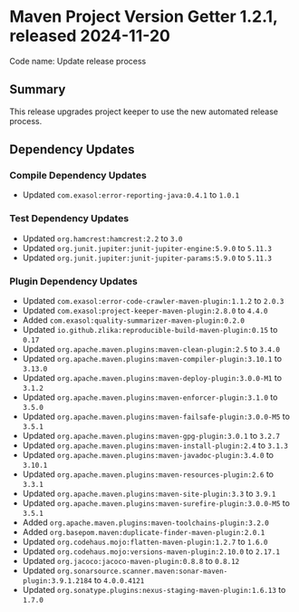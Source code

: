 # Maven Project Version Getter 1.2.1, released 2024-11-20

Code name: Update release process

## Summary

This release upgrades project keeper to use the new automated release process.

## Dependency Updates

### Compile Dependency Updates

* Updated `com.exasol:error-reporting-java:0.4.1` to `1.0.1`

### Test Dependency Updates

* Updated `org.hamcrest:hamcrest:2.2` to `3.0`
* Updated `org.junit.jupiter:junit-jupiter-engine:5.9.0` to `5.11.3`
* Updated `org.junit.jupiter:junit-jupiter-params:5.9.0` to `5.11.3`

### Plugin Dependency Updates

* Updated `com.exasol:error-code-crawler-maven-plugin:1.1.2` to `2.0.3`
* Updated `com.exasol:project-keeper-maven-plugin:2.8.0` to `4.4.0`
* Added `com.exasol:quality-summarizer-maven-plugin:0.2.0`
* Updated `io.github.zlika:reproducible-build-maven-plugin:0.15` to `0.17`
* Updated `org.apache.maven.plugins:maven-clean-plugin:2.5` to `3.4.0`
* Updated `org.apache.maven.plugins:maven-compiler-plugin:3.10.1` to `3.13.0`
* Updated `org.apache.maven.plugins:maven-deploy-plugin:3.0.0-M1` to `3.1.2`
* Updated `org.apache.maven.plugins:maven-enforcer-plugin:3.1.0` to `3.5.0`
* Updated `org.apache.maven.plugins:maven-failsafe-plugin:3.0.0-M5` to `3.5.1`
* Updated `org.apache.maven.plugins:maven-gpg-plugin:3.0.1` to `3.2.7`
* Updated `org.apache.maven.plugins:maven-install-plugin:2.4` to `3.1.3`
* Updated `org.apache.maven.plugins:maven-javadoc-plugin:3.4.0` to `3.10.1`
* Updated `org.apache.maven.plugins:maven-resources-plugin:2.6` to `3.3.1`
* Updated `org.apache.maven.plugins:maven-site-plugin:3.3` to `3.9.1`
* Updated `org.apache.maven.plugins:maven-surefire-plugin:3.0.0-M5` to `3.5.1`
* Added `org.apache.maven.plugins:maven-toolchains-plugin:3.2.0`
* Added `org.basepom.maven:duplicate-finder-maven-plugin:2.0.1`
* Updated `org.codehaus.mojo:flatten-maven-plugin:1.2.7` to `1.6.0`
* Updated `org.codehaus.mojo:versions-maven-plugin:2.10.0` to `2.17.1`
* Updated `org.jacoco:jacoco-maven-plugin:0.8.8` to `0.8.12`
* Updated `org.sonarsource.scanner.maven:sonar-maven-plugin:3.9.1.2184` to `4.0.0.4121`
* Updated `org.sonatype.plugins:nexus-staging-maven-plugin:1.6.13` to `1.7.0`
